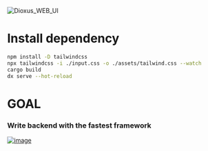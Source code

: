 ![Dioxus_WEB_UI](https://github.com/AzizEmir/Dioxus_web_ui/assets/101357256/e279d09c-2ed9-4538-9725-48acee54fcd5)

# Install dependency
```bash
npm install -D tailwindcss
npx tailwindcss -i ./input.css -o ./assets/tailwind.css --watch
cargo build
dx serve --hot-reload
```
# GOAL
### Write backend with the fastest framework

[![image](https://github.com/AzizEmir/Dioxus_web_ui/assets/101357256/f3a4fae0-e4f6-433c-ac43-17757fbe6cb7)](https://www.techempower.com/benchmarks/#hw=ph&test=query&section=data-r22)
